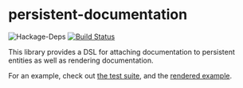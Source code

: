 # persistent-documentation

![Hackage-Deps](https://img.shields.io/hackage-deps/v/persistent-documentation.svg)
[![Build Status](https://travis-ci.org/lumihq/persistent-documentation.svg?branch=master)](https://travis-ci.org/lumihq/persistent-documentation)


This library provides a DSL for attaching documentation to persistent entities as well as rendering documentation.

For an example, check out [the test suite](https://github.com/lumihq/persistent-documentation/blob/master/test/DocumentationSpec.hs#L30-L38), and the [rendered example](https://github.com/lumihq/persistent-documentation/blob/master/test/example.md).
